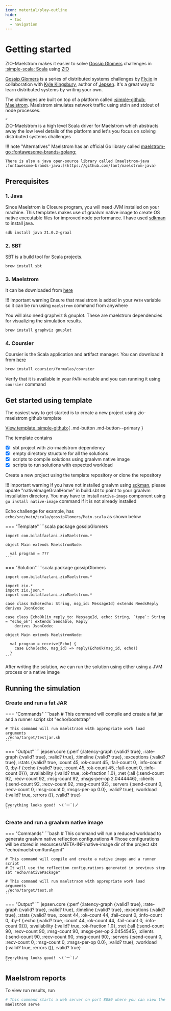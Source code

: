 ```yaml
---
icon: material/play-outline
hide:
  - toc
  - navigation
---
```


# Getting started

ZIO-Maelstrom makes it easier to solve [Gossip Glomers](https://fly.io/dist-sys/) challenges in [:simple-scala: Scala](https://www.scala-lang.org/) using [ZIO](https://zio.dev/)

[Gossip Glomers](https://fly.io/dist-sys/) is a series of distributed systems challenges by [Fly.io](https://fly.io/) in collaboration with [Kyle Kingsbury](https://aphyr.com/about), author of [Jepsen](https://jepsen.io/). It's a great way to learn distributed systems by writing your own.

The challenges are built on top of a platform called [:simple-github: Maelstrom](https://github.com/jepsen-io/maelstrom). Maelstrom simulates network traffic using stdin and stdout of node processes. 

<div markdown="1" class="quote">
<div markdown="1" class="quotation-mark">“</div>
<div markdown="1" class="quote-content">
ZIO-Maelstrom is a high level Scala driver for Maelstrom which abstracts away the low level details of the platform and let's you focus on solving distributed systems challenges
</div>
</div>

!!! note "Alternatives"
    Maelstrom has an official Go library called [maelstrom-go :fontawesome-brands-golang:](https://pkg.go.dev/github.com/jepsen-io/maelstrom/demo/go)

    There is also a java open-source library called [maelstrom-java :fontawesome-brands-java:](https://github.com/lant/maelstrom-java)

## Prerequisites

### 1. Java

Since Maelstrom is Closure program, you will need JVM installed on your machine. This templates makes use of graalvm native image to create OS native executable files for improved node performance. I have used [sdkman](https://sdkman.io) to install java.

```bash
sdk install java 21.0.2-graal
```

### 2. SBT

SBT is a build tool for Scala projects.

```bash
brew install sbt
```

### 3. Maelstrom

It can be downloaded from [here](https://github.com/jepsen-io/maelstrom/releases/latest)

!!! important warning
    Ensure that maelstrom is added in your `PATH` variable so it can be run using `maelstrom` command from anywhere

You will also need graphviz & gnuplot. These are maelstrom dependencies for visualizing the simulation results.

```bash
brew install graphviz gnuplot
```

### 4. Coursier

Coursier is the Scala application and artifact manager. You can download it from [here](https://get-coursier.io/docs/cli-installation)

```bash
brew install coursier/formulas/coursier
```

Verify that it is available in your `PATH` variable and you can running it using `coursier` command

## Get started using template

The easiest way to get started is to create a new project using zio-maelstrom github template

[View template :simple-github:](https://github.com/bilal-fazlani/gossip-glomers-scala-template){ .md-button .md-button--primary }

The template contains

- [x] sbt project with zio-maelstrom dependency
- [x] empty directory structure for all the solutions
- [x] scripts to compile solutions using graalvm native image
- [x] scripts to run solutions with expected workload

Create a new project using the template repository or clone the repository

!!! important warning
    If you have not installed graalvm using [sdkman](https://sdkman.io), please update "nativeImageGraalHome" in build.sbt to point to your graalvm installation directory. You may have to install `native-image` component using `gu install native-image` command if it is not already installed

Echo challenge for example, has `echo/src/main/scala/gossipGlomers/Main.scala` as shown below

=== "Template"
    ```scala
    package gossipGlomers

    import com.bilalfazlani.zioMaelstrom.*

    object Main extends MaelstromNode:

      val program = ???
    ```
=== "Solution"
    ```scala
    package gossipGlomers

    import com.bilalfazlani.zioMaelstrom.*

    import zio.*
    import zio.json.*
    import com.bilalfazlani.zioMaelstrom.*

    case class Echo(echo: String, msg_id: MessageId) extends NeedsReply derives JsonCodec

    case class EchoOk(in_reply_to: MessageId, echo: String, `type`: String = "echo_ok") extends Sendable, Reply
        derives JsonCodec

    object Main extends MaelstromNode:

      val program = receive[Echo] { 
        case Echo(echo, msg_id) => reply(EchoOk(msg_id, echo))
      }
    ```

After writing the solution, we can run the solution using either using a JVM process or a native image

## Running the simulation

### Create and run a fat JAR

=== "Commands"
    ```bash
    # This command will compile and create a fat jar and a runner script
    sbt "echo/bootstrap"

    # This command will run maelstraom with appropriate work load arguments
    ./echo/target/testjar.sh
    ```
=== "Output"
    ```
    jepsen.core {:perf {:latency-graph {:valid? true},
            :rate-graph {:valid? true},
            :valid? true},
    :timeline {:valid? true},
    :exceptions {:valid? true},
    :stats {:valid? true,
            :count 45,
            :ok-count 45,
            :fail-count 0,
            :info-count 0,
            :by-f {:echo {:valid? true,
                          :count 45,
                          :ok-count 45,
                          :fail-count 0,
                          :info-count 0}}},
    :availability {:valid? true, :ok-fraction 1.0},
    :net {:all {:send-count 92,
                :recv-count 92,
                :msg-count 92,
                :msgs-per-op 2.0444446},
          :clients {:send-count 92, :recv-count 92, :msg-count 92},
          :servers {:send-count 0,
                    :recv-count 0,
                    :msg-count 0,
                    :msgs-per-op 0.0},
          :valid? true},
    :workload {:valid? true, :errors ()},
    :valid? true}
    
    
    Everything looks good! ヽ(‘ー`)ノ
    ```

### Create and run a graalvm native image

=== "Commands"
    ```bash
    # This command will run a reduced workload to generate graalvm native reflection configurations
    # Those configurations will be stored in resources/META-INF/native-image dir of the project
    sbt "echo/maelstromRunAgent"

    # This command will compile and create a native image and a runner script
    # It will use the reflection configurations generated in previous step
    sbt "echo/nativePackage"

    # This command will run maelstraom with appropriate work load arguments
    ./echo/target/test.sh
    ```
=== "Output"
    ```
    jepsen.core {:perf {:latency-graph {:valid? true},
            :rate-graph {:valid? true},
            :valid? true},
    :timeline {:valid? true},
    :exceptions {:valid? true},
    :stats {:valid? true,
            :count 44,
            :ok-count 44,
            :fail-count 0,
            :info-count 0,
            :by-f {:echo {:valid? true,
                          :count 44,
                          :ok-count 44,
                          :fail-count 0,
                          :info-count 0}}},
    :availability {:valid? true, :ok-fraction 1.0},
    :net {:all {:send-count 90,
                :recv-count 90,
                :msg-count 90,
                :msgs-per-op 2.0454545},
          :clients {:send-count 90, :recv-count 90, :msg-count 90},
          :servers {:send-count 0,
                    :recv-count 0,
                    :msg-count 0,
                    :msgs-per-op 0.0},
          :valid? true},
    :workload {:valid? true, :errors ()},
    :valid? true}


    Everything looks good! ヽ(‘ー`)ノ
    ```

## Maelstrom reports

To view run results, run

```bash
# This command starts a web server on port 8080 where you can view the results
maelstrom serve
```
